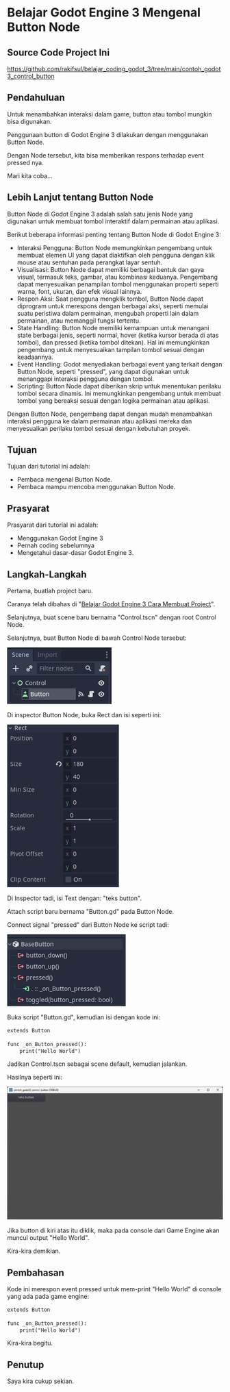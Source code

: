 # Belajar Godot Engine 3 Mengenal Button Node

## Source Code Project Ini

https://github.com/rakifsul/belajar_coding_godot_3/tree/main/contoh_godot3_control_button

## Pendahuluan

Untuk menambahkan interaksi dalam game, button atau tombol mungkin bisa digunakan.

Penggunaan button di Godot Engine 3 dilakukan dengan menggunakan Button Node.

Dengan Node tersebut, kita bisa memberikan respons terhadap event pressed nya.

Mari kita coba...

## Lebih Lanjut tentang Button Node

Button Node di Godot Engine 3 adalah salah satu jenis Node yang digunakan untuk membuat tombol interaktif dalam permainan atau aplikasi.

Berikut beberapa informasi penting tentang Button Node di Godot Engine 3:

-   Interaksi Pengguna: Button Node memungkinkan pengembang untuk membuat elemen UI yang dapat diaktifkan oleh pengguna dengan klik mouse atau sentuhan pada perangkat layar sentuh.
-   Visualisasi: Button Node dapat memiliki berbagai bentuk dan gaya visual, termasuk teks, gambar, atau kombinasi keduanya. Pengembang dapat menyesuaikan penampilan tombol menggunakan properti seperti warna, font, ukuran, dan efek visual lainnya.
-   Respon Aksi: Saat pengguna mengklik tombol, Button Node dapat diprogram untuk merespons dengan berbagai aksi, seperti memulai suatu peristiwa dalam permainan, mengubah properti lain dalam permainan, atau memanggil fungsi tertentu.
-   State Handling: Button Node memiliki kemampuan untuk menangani state berbagai jenis, seperti normal, hover (ketika kursor berada di atas tombol), dan pressed (ketika tombol ditekan). Hal ini memungkinkan pengembang untuk menyesuaikan tampilan tombol sesuai dengan keadaannya.
-   Event Handling: Godot menyediakan berbagai event yang terkait dengan Button Node, seperti "pressed", yang dapat digunakan untuk menanggapi interaksi pengguna dengan tombol.
-   Scripting: Button Node dapat diberikan skrip untuk menentukan perilaku tombol secara dinamis. Ini memungkinkan pengembang untuk membuat tombol yang bereaksi sesuai dengan logika permainan atau aplikasi.

Dengan Button Node, pengembang dapat dengan mudah menambahkan interaksi pengguna ke dalam permainan atau aplikasi mereka dan menyesuaikan perilaku tombol sesuai dengan kebutuhan proyek.

## Tujuan

Tujuan dari tutorial ini adalah:

-   Pembaca mengenal Button Node.
-   Pembaca mampu mencoba menggunakan Button Node.

## Prasyarat

Prasyarat dari tutorial ini adalah:

-   Menggunakan Godot Engine 3
-   Pernah coding sebelumnya
-   Mengetahui dasar-dasar Godot Engine 3.

## Langkah-Langkah

Pertama, buatlah project baru.

Caranya telah dibahas di "[Belajar Godot Engine 3 Cara Membuat Project](https://github.com/rakifsul/belajar_coding_godot_3/tree/main/Belajar-Godot-Engine-3-Cara-Membuat-Project.md)".

Selanjutnya, buat scene baru bernama "Control.tscn" dengan root Control Node.

Selanjutnya, buat Button Node di bawah Control Node tersebut:

![Langkah 1](./contoh_godot3_control_button/.md_asset/langkah_1.png)

Di inspector Button Node, buka Rect dan isi seperti ini:

![Langkah 2](./contoh_godot3_control_button/.md_asset/langkah_2.png)

Di Inspector tadi, isi Text dengan: "teks button".

Attach script baru bernama "Button.gd" pada Button Node.

Connect signal "pressed" dari Button Node ke script tadi:

![Langkah 3](./contoh_godot3_control_button/.md_asset/langkah_3.png)

Buka script "Button.gd", kemudian isi dengan kode ini:

```
extends Button

func _on_Button_pressed():
	print("Hello World")
```

Jadikan Control.tscn sebagai scene default, kemudian jalankan.

Hasilnya seperti ini:

![Langkah 4](./contoh_godot3_control_button/.md_asset/langkah_4.png)

Jika button di kiri atas itu diklik, maka pada console dari Game Engine akan muncul output "Hello World".

Kira-kira demikian.

## Pembahasan

Kode ini merespon event pressed untuk mem-print "Hello World" di console yang ada pada game engine:

```
extends Button

func _on_Button_pressed():
	print("Hello World")
```

Kira-kira begitu.

## Penutup

Saya kira cukup sekian.
